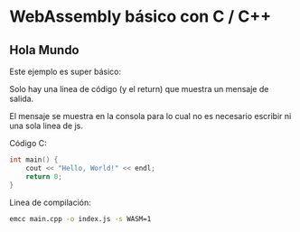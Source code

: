 # WebAssembly básico con C / C++ 

## Hola Mundo

Este ejemplo es super básico: 

Solo hay una linea de código (y el return) que muestra un mensaje de salida.

El mensaje se muestra en la consola para lo cual no es necesario escribir ni una sola linea de js. 

Código C:

```c
int main() {
    cout << "Hello, World!" << endl;
    return 0;
}
```

Linea de compilación: 

```bash
emcc main.cpp -o index.js -s WASM=1
```

